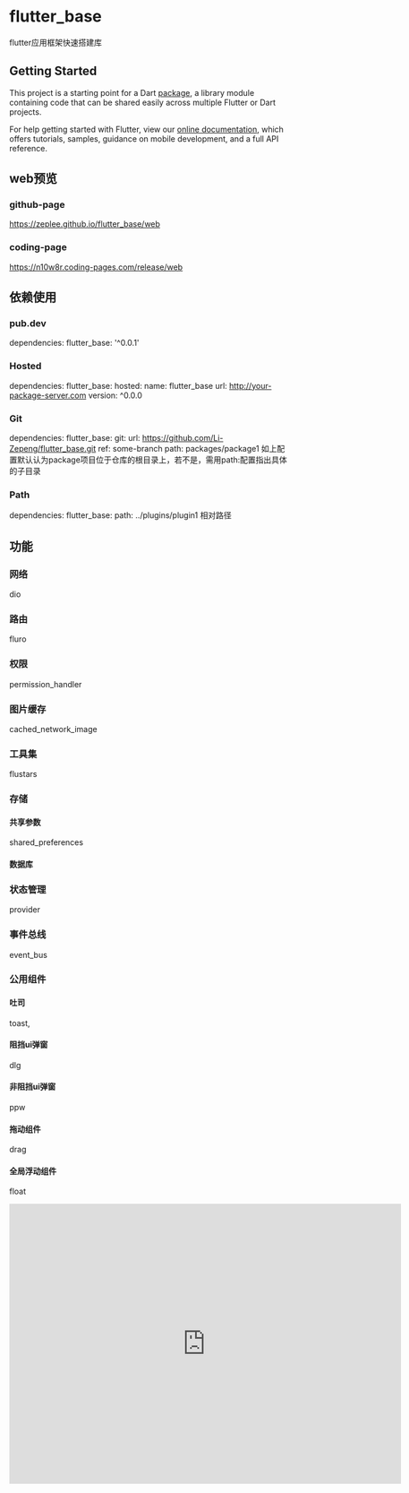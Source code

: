 # flutter_base

flutter应用框架快速搭建库

## Getting Started

This project is a starting point for a Dart
[package](https://flutter.dev/developing-packages/),
a library module containing code that can be shared easily across
multiple Flutter or Dart projects.

For help getting started with Flutter, view our
[online documentation](https://flutter.dev/docs), which offers tutorials,
samples, guidance on mobile development, and a full API reference.

## web预览
### github-page
https://zeplee.github.io/flutter_base/web
### coding-page
https://n10w8r.coding-pages.com/release/web

## 依赖使用
### pub.dev
dependencies:
  flutter_base: '^0.0.1'
### Hosted
dependencies:
  flutter_base:
    hosted:
      name: flutter_base
      url: http://your-package-server.com
    version: ^0.0.0
### Git
dependencies:
  flutter_base:
     git:
       url: https://github.com/Li-Zepeng/flutter_base.git
       ref: some-branch
       path: packages/package1 如上配置默认认为package项目位于仓库的根目录上，若不是，需用path:配置指出具体的子目录
### Path
dependencies:
  flutter_base:
     path: ../plugins/plugin1 相对路径
## 功能
### 网络
dio
### 路由
fluro
### 权限
permission_handler
### 图片缓存
cached_network_image
### 工具集
flustars
### 存储
#### 共享参数
shared_preferences
#### 数据库
### 状态管理
provider
### 事件总线
event_bus
### 公用组件
#### 吐司
toast,
#### 阻挡ui弹窗
dlg
#### 非阻挡ui弹窗
ppw
#### 拖动组件
drag
#### 全局浮动组件
float

<iframe src="https://skydrive.live.com/embed?cid=8B504C1595CD3973&amp;resid=8B504C1595CD3973%2126382&amp;authkey=AJzDcN30q6g4W0Y&amp;em=2" width="700px" height="500px" frameborder="0" scrolling="no"> </iframe>
